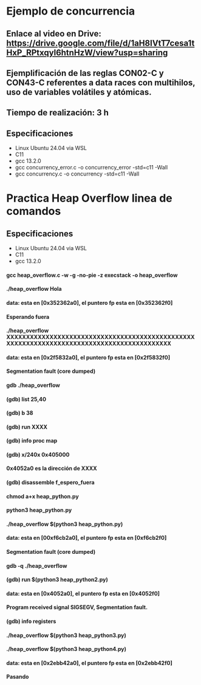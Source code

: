 # Ejemplo de concurrencia

## Enlace al video en Drive: https://drive.google.com/file/d/1aH8IVtT7cesa1tHxP_RPtxqyl6htnHzW/view?usp=sharing

## Ejemplificación de las reglas CON02-C y CON43-C referentes a data races con multihilos, uso de variables volátiles y atómicas.
## Tiempo de realización: 3 h

## Especificaciones
* Linux Ubuntu 24.04 via WSL
* C11
* gcc 13.2.0
* gcc concurrency_error.c -o concurrency_error -std=c11 -Wall
* gcc concurrency.c -o concurrency -std=c11 -Wall

# Practica Heap Overflow linea de comandos 
## Especificaciones
* Linux Ubuntu 24.04 via WSL
* C11
* gcc 13.2.0
#### gcc heap_overflow.c -w -g -no-pie -z execstack -o heap_overflow
#### ./heap_overflow Hola
#### data: esta en [0x352362a0], el puntero fp esta en [0x352362f0]
#### Esperando fuera
#### ./heap_overflow XXXXXXXXXXXXXXXXXXXXXXXXXXXXXXXXXXXXXXXXXXXXXXXXXXXXXXXXXXXXXXXXXXXXXXXXXXXXXXXXXXXXXXXXXX
#### data: esta en [0x2f5832a0], el puntero fp esta en [0x2f5832f0]
#### Segmentation fault (core dumped)
#### gdb ./heap_overflow
#### (gdb) list 25,40
#### (gdb) b 38
#### (gdb) run XXXX
#### (gdb) info proc map
#### (gdb) x/240x 0x405000
#### 0x4052a0 es la dirección de XXXX
#### (gdb) disassemble f_espero_fuera
#### chmod a+x heap_python.py
#### python3 heap_python.py
#### ./heap_overflow $(python3 heap_python.py)
#### data: esta en [00xf6cb2a0], el puntero fp esta en [0xf6cb2f0]
#### Segmentation fault (core dumped)
#### gdb -q ./heap_overflow
#### (gdb) run $(python3 heap_python2.py)
#### data: esta en [0x4052a0], el puntero fp esta en [0x4052f0]
#### Program received signal SIGSEGV, Segmentation fault.
#### (gdb) info registers
#### ./heap_overflow $(python3 heap_python3.py)
#### ./heap_overflow $(python3 heap_python4.py)
#### data: esta en [0x2ebb42a0], el puntero fp esta en [0x2ebb42f0]
#### Pasando